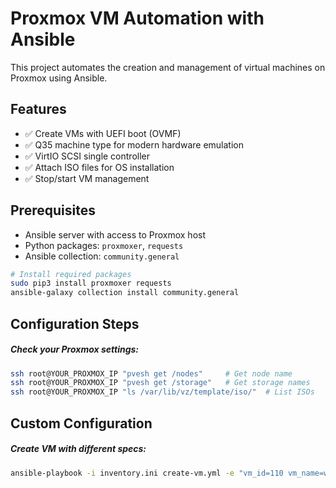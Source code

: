 # Proxmox VM Automation with Ansible

This project automates the creation and management of virtual machines on Proxmox using Ansible.

## Features

- ✅ Create VMs with UEFI boot (OVMF)
- ✅ Q35 machine type for modern hardware emulation
- ✅ VirtIO SCSI single controller
- ✅ Attach ISO files for OS installation
- ✅ Stop/start VM management

## Prerequisites

- Ansible server with access to Proxmox host
- Python packages: `proxmoxer`, `requests`
- Ansible collection: `community.general`

```bash
# Install required packages
sudo pip3 install proxmoxer requests
ansible-galaxy collection install community.general
```
## Configuration Steps
##### Check your Proxmox settings:

```bash
ssh root@YOUR_PROXMOX_IP "pvesh get /nodes"     # Get node name
ssh root@YOUR_PROXMOX_IP "pvesh get /storage"   # Get storage names
ssh root@YOUR_PROXMOX_IP "ls /var/lib/vz/template/iso/"  # List ISOs
```

## Custom Configuration
##### Create VM with different specs:

```bash
ansible-playbook -i inventory.ini create-vm.yml -e "vm_id=110 vm_name=web-server vm_memory=4096 vm_cores=4"

